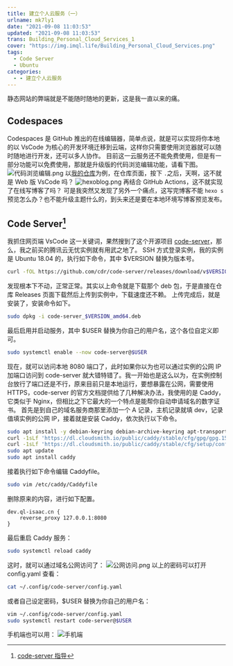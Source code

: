 ```yaml
---
title: 建立个人云服务（一）
urlname: mk7ly1
date: "2021-09-08 11:03:53"
updated: "2021-09-08 11:03:53"
trans: Building_Personal_Cloud_Services_1
cover: "https://img.imql.life/Building_Personal_Cloud_Services.png"
tags:
  - Code Server
  - Ubuntu
categories:
  - - 建立个人云服务
---
```


静态网站的弊端就是不能随时随地的更新，这是我一直以来的痛。

<!-- more -->

## Codespaces

Codespaces 是 GitHub 推出的在线编辑器，简单点说，就是可以实现将你本地的以 VsCode 为核心的开发环境迁移到云端，这样你只需要使用浏览器就可以随时随地进行开发，还可以多人协作。
目前这一云服务还不能免费使用，但是有一部分功能可以免费使用，那就是升级版的代码浏览编辑功能，请看下图。
![代码浏览编辑.png](https://img.imql.life/illustrations/42521cac27e2ed0e5f75bd3274f75d06.png)
以[我的仓库](https://github.com/ql-isaac/hexoblog)为例，在仓库页面，按下 `.`之后，天啊，这不就是 Web 版 VsCode 吗？
![hexoblog.png](https://img.imql.life/illustrations/6c78b410e2f10ad8c9821cc900eb9151.png)
再结合 GitHub Actions，这不就实现了在线写博客了吗？
可是我突然又发现了另外一个痛点，这写完博客不能 `hexo s`预览怎么办？也不能升级主题什么的，到头来还是要在本地环境写博客预览发布。

## Code Server[^1]

我抓住网页端 VsCode 这一关键词，果然搜到了这个开源项目 [code-server](https://github.com/cdr/code-server)，那么，我之前买的腾讯云无忧实例就有用武之地了。
SSH 方式登录实例，我的实例是 Ubuntu 18.04 的，执行如下命令，其中 $VERSION 替换为版本号。

```bash
curl -fOL https://github.com/cdr/code-server/releases/download/v$VERSION/code-server_$VERSION_amd64.deb
```

发现根本下不动，正常正常。其实以上命令就是下载那个 deb 包，于是直接在仓库 Releases 页面下载然后上传到实例中，下载速度还不赖。
上传完成后，就是安装了，安装命令如下。

```bash
sudo dpkg -i code-server_$VERSION_amd64.deb
```

最后启用并启动服务，其中 $USER 替换为你自己的用户名，这个各位自定义即可。

```bash
sudo systemctl enable --now code-server@$USER
```

现在，就可以访问本地 8080 端口了，此时如果你以为也可以通过实例的公网 IP 加端口访问到 code-server 就大错特错了。我一开始也是这么以为，在实例控制台放行了端口还是不行，原来目前只是本地运行，要想暴露在公网，需要使用 HTTPS，code-server 的官方文档提供给了几种解决办法，我使用的是 Caddy，它类似于 Nginx，但相比之下它最大的一个特点是能帮你自动申请域名的数字证书。
首先是到自己的域名服务商那里添加一个 A 记录，主机记录就填 dev，记录值填实例的公网 IP，接着就是安装 Caddy，依次执行以下命令。

```bash
sudo apt install -y debian-keyring debian-archive-keyring apt-transport-https
curl -1sLf 'https://dl.cloudsmith.io/public/caddy/stable/cfg/gpg/gpg.155B6D79CA56EA34.key' | sudo apt-key add -
curl -1sLf 'https://dl.cloudsmith.io/public/caddy/stable/cfg/setup/config.deb.txt?distro=debian&version=any-version' | sudo tee -a /etc/apt/sources.list.d/caddy-stable.list
sudo apt update
sudo apt install caddy
```

接着执行如下命令编辑 Caddyfile。

```bash
sudo vim /etc/caddy/Caddyfile
```

删除原来的内容，进行如下配置。

```
dev.ql-isaac.cn {
    reverse_proxy 127.0.0.1:8080
}
```

最后重启 Caddy 服务：

```bash
sudo systemctl reload caddy
```

这时，就可以通过域名公网访问了：
![公网访问.png](https://img.imql.life/illustrations/6b12700e9b9a8d18ae35952048354a5f.png)
以上的密码可以打开 config.yaml 查看：

```bash
cat ~/.config/code-server/config.yaml
```

或者自己设定密码，$USER 替换为你自己的用户名：

```bash
vim ~/.config/code-server/config.yaml
sudo systemctl restart code-server@$USER
```

手机端也可以用：
![手机端](https://img.imql.life/illustrations/034e78ef8dd87a82865fb412df6d8a82.jpeg "手机端")
[^1]: [code-server 指导](https://github.com/cdr/code-server/blob/main/docs/guide.md#using-lets-encrypt-with-caddy)
